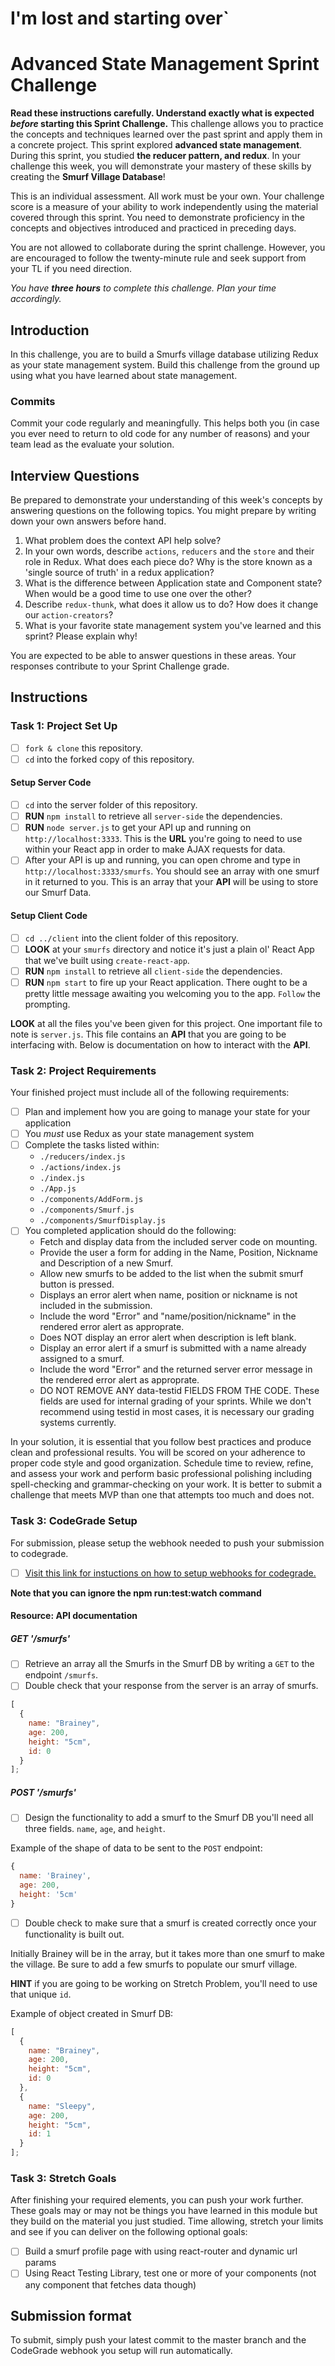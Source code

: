 # I'm lost and starting over`


# Advanced State Management Sprint Challenge

**Read these instructions carefully. Understand exactly what is expected _before_ starting this Sprint Challenge.**
This challenge allows you to practice the concepts and techniques learned over the past sprint and apply them in a concrete project. This sprint explored **advanced state management**. During this sprint, you studied **the reducer pattern, and redux**. In your challenge this week, you will demonstrate your mastery of these skills by creating the **Smurf Village Database**!

This is an individual assessment. All work must be your own. Your challenge score is a measure of your ability to work independently using the material covered through this sprint. You need to demonstrate proficiency in the concepts and objectives introduced and practiced in preceding days.

You are not allowed to collaborate during the sprint challenge. However, you are encouraged to follow the twenty-minute rule and seek support from your TL if you need direction. 

_You have **three hours** to complete this challenge. Plan your time accordingly._

## Introduction

In this challenge, you are to build a Smurfs village database utilizing Redux as your state management system. Build this challenge from the ground up using what you have learned about state management.

### Commits

Commit your code regularly and meaningfully. This helps both you (in case you ever need to return to old code for any number of reasons) and your team lead as the evaluate your solution.

## Interview Questions

Be prepared to demonstrate your understanding of this week's concepts by answering questions on the following topics. You might prepare by writing down your own answers before hand.

1. What problem does the context API help solve?
2. In your own words, describe `actions`, `reducers` and the `store` and their role in Redux. What does each piece do? Why is the store known as a 'single source of truth' in a redux application?
3. What is the difference between Application state and Component state? When would be a good time to use one over the other?
4. Describe `redux-thunk`, what does it allow us to do? How does it change our `action-creators`?
5. What is your favorite state management system you've learned and this sprint? Please explain why!

You are expected to be able to answer questions in these areas. Your responses contribute to your Sprint Challenge grade. 

## Instructions

### Task 1: Project Set Up

* [ ] `fork & clone` this repository.
* [ ] `cd` into the forked copy of this repository.

#### Setup Server Code
* [ ] `cd` into the server folder of this repository.
* [ ] **RUN** `npm install` to retrieve all `server-side` the dependencies.
* [ ] **RUN** `node server.js` to get your API up and running on `http://localhost:3333`. This is the **URL** you're going to need to use within your React app in order to make AJAX requests for data.
* [ ] After your API is up and running, you can open chrome and type in `http://localhost:3333/smurfs`. You should see an array with one smurf in it returned to you. This is an array that your **API** will be using to store our Smurf Data.

#### Setup Client Code
* [ ] `cd ../client` into the client folder of this repository.
* [ ] **LOOK** at your `smurfs` directory and notice it's just a plain ol' React App that we've built using `create-react-app`.
* [ ] **RUN** `npm install` to retrieve all `client-side` the dependencies.
* [ ] **RUN** `npm start` to fire up your React application. There ought to be a pretty little message awaiting you welcoming you to the app. `Follow` the prompting.

**LOOK** at all the files you've been given for this project. One important file to note is `server.js`. This file contains an **API** that you are going to be interfacing with. Below is documentation on how to interact with the **API**.

### Task 2: Project Requirements
Your finished project must include all of the following requirements:

* [ ] Plan and implement how you are going to manage your state for your application
* [ ] You _must_ use Redux as your state management system
* [ ] Complete the tasks listed within:
  * `./reducers/index.js`
  * `./actions/index.js`
  * `./index.js`
  * `./App.js`
  * `./components/AddForm.js`
  * `./components/Smurf.js`
  * `./components/SmurfDisplay.js`
* [ ] You completed application should do the following:
  * Fetch and display data from the included server code on mounting.
  * Provide the user a form for adding in the Name, Position, Nickname and Description of a new Smurf.
  * Allow new smurfs to be added to the list when the submit smurf button is pressed.
  * Displays an error alert when name, position or nickname is not included in the submission.
  * Include the word "Error" and "name/position/nickname" in the rendered error alert as approprate.
  * Does NOT display an error alert when description is left blank.
  * Display an error alert if a smurf is submitted with a name already assigned to a smurf.
  * Include the word "Error" and the returned server error message in the rendered error alert as approprate.
  * DO NOT REMOVE ANY data-testid FIELDS FROM THE CODE. These fields are used for internal grading of your sprints. While we don't recommend using testid in most cases, it is necessary our grading systems currently.

In your solution, it is essential that you follow best practices and produce clean and professional results. You will be scored on your adherence to proper code style and good organization. Schedule time to review, refine, and assess your work and perform basic professional polishing including spell-checking and grammar-checking on your work. It is better to submit a challenge that meets MVP than one that attempts too much and does not.

### Task 3: CodeGrade Setup

For submission, please setup the webhook needed to push your submission to codegrade. 

* [ ] [Visit this link for instuctions on how to setup webhooks for codegrade.](https://www.notion.so/lambdaschool/Submitting-an-assignment-via-Code-Grade-A-Step-by-Step-Walkthrough-07bd65f5f8364e709ecb5064735ce374)

**Note that you can ignore the npm run:test:watch command**




#### Resource: API documentation 

##### GET '/smurfs'

* [ ] Retrieve an array all the Smurfs in the Smurf DB by writing a `GET` to the endpoint `/smurfs`.
* [ ] Double check that your response from the server is an array of smurfs.

```js
[
  {
    name: "Brainey",
    age: 200,
    height: "5cm",
    id: 0
  }
];
```

##### POST '/smurfs'

* [ ] Design the functionality to add a smurf to the Smurf DB you'll need all three fields. `name`, `age`, and `height`.

Example of the shape of data to be sent to the `POST` endpoint:

```js
{
  name: 'Brainey',
  age: 200,
  height: '5cm'
}
```

* [ ] Double check to make sure that a smurf is created correctly once your functionality is built out.

Initially Brainey will be in the array, but it takes more than one smurf to make the village. Be sure to add a few smurfs to populate our smurf village.

**HINT** if you are going to be working on Stretch Problem, you'll need to use that unique `id`.

Example of object created in Smurf DB:

```js
[
  {
    name: "Brainey",
    age: 200,
    height: "5cm",
    id: 0
  },
  {
    name: "Sleepy",
    age: 200,
    height: "5cm",
    id: 1
  }
];
```


### Task 3: Stretch Goals 

After finishing your required elements, you can push your work further. These goals may or may not be things you have learned in this module but they build on the material you just studied. Time allowing, stretch your limits and see if you can deliver on the following optional goals:

* [ ] Build a smurf profile page with using react-router and dynamic url params  
* [ ] Using React Testing Library, test one or more of your components (not any component that fetches data though)

## Submission format
To submit, simply push your latest commit to the master branch and the CodeGrade webhook you setup will run automatically.